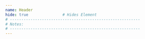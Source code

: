 ```yaml
---
name: Header
hide: true               # Hides Element
# ---------------------------------------------------------
# Notes:
# ---------------------------------------------------------
---
```

